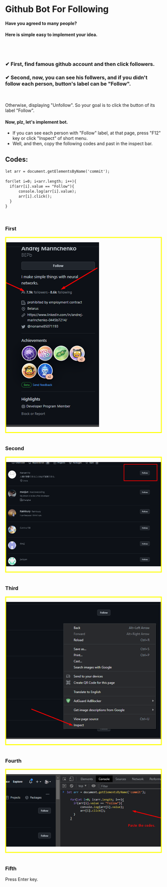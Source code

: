 ### <h1>Github Bot For Following</h1>

#### Have you agreed to many people?
#### Here is simple easy to implement your idea.

<br/><br/>

### ✔ First, find famous github account and then click followers.
### ✔ Second, now, you can see his follwers, and if you didn't follow each person, button's label can be "Follow".

<br/> <br/>
Otherwise, displaying "Unfollow".
So your goal is to click the button of its label "Follow".

#### Now, plz, let's implement bot.
- If you can see each person with "Follow" label, at that page, press "F12" key or click "Inspect" of short menu.
- Well, and then, copy the following codes and past in the inspect bar.

## Codes:
  ```
  let arr = document.getElementsByName('commit');
  
  for(let i=0; i<arr.length; i++){
	if(arr[i].value == "Follow"){
		console.log(arr[i].value);
		arr[i].click();
	}
  }
  ```
  
  <br/>

  ### First
  <div style="border: 3px solid yellow">

  ![](./assets/Screenshot_2.png)

  </div>
  <br/>

  ### Second
  <div style="border: 3px solid yellow">

  ![](./assets/Screenshot_3.png)

  </div>
  <br/>

  ### Third
  <div style="border: 3px solid yellow">
  
  ![](./assets/Screenshot_4.png)

  </div>
  <br/>

  ### Fourth
  <div style="border: 3px solid yellow">

  ![](./assets/Screenshot_5.png)

  </div>
  <br/>

  ### Fifth
   Press Enter key.